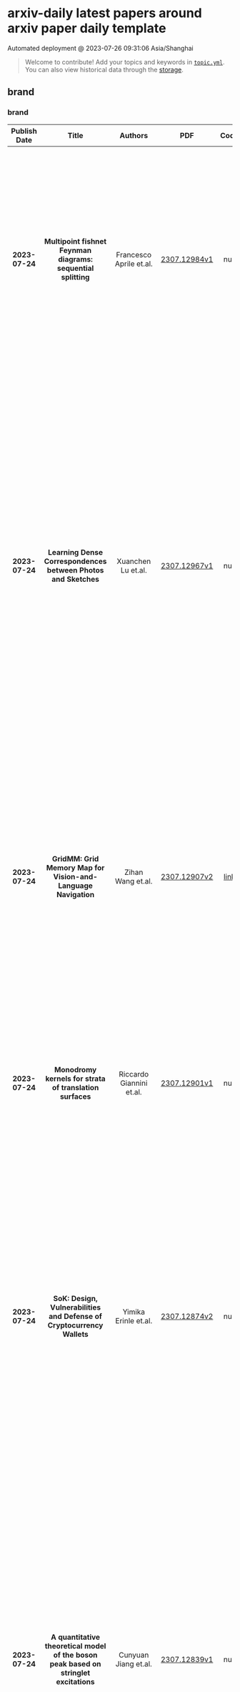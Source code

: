 # arxiv-daily latest papers around arxiv paper daily template
Automated deployment @ 2023-07-26 09:31:06 Asia/Shanghai
> Welcome to contribute! Add your topics and keywords in [`topic.yml`](https://github.com/wanghaisheng/arxiv-paper-daily-template/blob/main/database/topic.yml).
> You can also view historical data through the [storage](https://github.com/wanghaisheng/arxiv-paper-daily-template/blob/main/database/storage).

## brand

### brand
|Publish Date|Title|Authors|PDF|Code|Abstract|
| :---: | :---: | :---: | :---: | :---: | :---: |
|**2023-07-24**|**Multipoint fishnet Feynman diagrams: sequential splitting**|Francesco Aprile et.al.|[2307.12984v1](http://arxiv.org/abs/2307.12984v1)|null|We study fishnet Feynman diagrams defined by a certain triangulation of a planar n-gon, with massless scalars propagating along and across the cuts. Our solution theory uses the technique of Separation of Variables, in combination with the theory of symmetric polynomials and Mellin space. The n-point split-ladders are solved by a recursion where all building blocks are made fully explicit. In particular, we find an elegant formula for the coefficient functions of the light-cone leading logs. When the diagram grows into a fishnet, we obtain new results exploiting a Cauchy identity decomposition of the measure over separated variables. This leads to an elementary proof of the Basso-Dixon formula at 4-points, while at n-points it provides a natural OPE-like stratification of the diagram. Finally, we propose an independent approach based on ``stampede" combinatorics to study the light-cone behaviour of the diagrams as the partition function of a certain vertex model.|
|**2023-07-24**|**Learning Dense Correspondences between Photos and Sketches**|Xuanchen Lu et.al.|[2307.12967v1](http://arxiv.org/abs/2307.12967v1)|null|Humans effortlessly grasp the connection between sketches and real-world objects, even when these sketches are far from realistic. Moreover, human sketch understanding goes beyond categorization -- critically, it also entails understanding how individual elements within a sketch correspond to parts of the physical world it represents. What are the computational ingredients needed to support this ability? Towards answering this question, we make two contributions: first, we introduce a new sketch-photo correspondence benchmark, $\textit{PSC6k}$, containing 150K annotations of 6250 sketch-photo pairs across 125 object categories, augmenting the existing Sketchy dataset with fine-grained correspondence metadata. Second, we propose a self-supervised method for learning dense correspondences between sketch-photo pairs, building upon recent advances in correspondence learning for pairs of photos. Our model uses a spatial transformer network to estimate the warp flow between latent representations of a sketch and photo extracted by a contrastive learning-based ConvNet backbone. We found that this approach outperformed several strong baselines and produced predictions that were quantitatively consistent with other warp-based methods. However, our benchmark also revealed systematic differences between predictions of the suite of models we tested and those of humans. Taken together, our work suggests a promising path towards developing artificial systems that achieve more human-like understanding of visual images at different levels of abstraction. Project page: https://photo-sketch-correspondence.github.io|
|**2023-07-24**|**GridMM: Grid Memory Map for Vision-and-Language Navigation**|Zihan Wang et.al.|[2307.12907v2](http://arxiv.org/abs/2307.12907v2)|[link](https://github.com/mrzihan/gridmm)|Vision-and-language navigation (VLN) enables the agent to navigate to a remote location following the natural language instruction in 3D environments. To represent the previously visited environment, most approaches for VLN implement memory using recurrent states, topological maps, or top-down semantic maps. In contrast to these approaches, we build the top-down egocentric and dynamically growing Grid Memory Map (i.e., GridMM) to structure the visited environment. From a global perspective, historical observations are projected into a unified grid map in a top-down view, which can better represent the spatial relations of the environment. From a local perspective, we further propose an instruction relevance aggregation method to capture fine-grained visual clues in each grid region. Extensive experiments are conducted on both the REVERIE, R2R, SOON datasets in the discrete environments, and the R2R-CE dataset in the continuous environments, showing the superiority of our proposed method.|
|**2023-07-24**|**Monodromy kernels for strata of translation surfaces**|Riccardo Giannini et.al.|[2307.12901v1](http://arxiv.org/abs/2307.12901v1)|null|The non-hyperelliptic connected components of the strata of translation surfaces are conjectured to be orbifold classifying spaces for some groups commensurable to some mapping class groups. The topological monodromy map of the non-hyperelliptic components projects naturally to the mapping class group of the underlying punctured surface and is an obvious candidate to test commensurability. In the present article, we prove that for the components $\mathcal{H}(3,1)$ and $\mathcal{H}^{nh}(4)$ in genus 3 the monodromy map fails to demonstrate the conjectured commensurability. In particular, building on work of Wajnryb, we prove that the kernels of the monodromy maps for $\mathcal{H}(3,1)$ and $\mathcal{H}^{nh}(4)$ are large, as they contain a non-abelian free group of rank $2$|
|**2023-07-24**|**SoK: Design, Vulnerabilities and Defense of Cryptocurrency Wallets**|Yimika Erinle et.al.|[2307.12874v2](http://arxiv.org/abs/2307.12874v2)|null|The rapid growth of decentralized digital currencies, enabled by blockchain technology, has ushered in a new era of peer-to-peer transactions, revolutionizing the global economy. Cryptocurrency wallets, serving as crucial endpoints for these transactions, have become increasingly prevalent. However, the escalating value and usage of these wallets also expose them to significant security risks and challenges. This research aims to comprehensively explore the security aspects of cryptocurrency wallets. It provides a taxonomy of wallet types, analyzes their design and implementation, identifies common vulnerabilities and attacks, and discusses defense mechanisms and mitigation strategies. The taxonomy covers custodial, non-custodial, hot, and cold wallets, highlighting their unique characteristics and associated security considerations. The security analysis scrutinizes the theoretical and practical aspects of wallet design, while assessing the efficacy of existing security measures and protocols. Notable wallet attacks, such as Binance, Mt. Gox are examined to understand their causes and consequences. Furthermore, the paper surveys defense mechanisms, transaction monitoring, evaluating their effectiveness in mitigating threats.|
|**2023-07-24**|**A quantitative theoretical model of the boson peak based on stringlet excitations**|Cunyuan Jiang et.al.|[2307.12839v1](http://arxiv.org/abs/2307.12839v1)|null|The boson peak (BP), a low-energy excess in the vibrational density of states over the phonon Debye contribution, is usually identified as one of the distinguishing features between ordered crystals and amorphous solid materials. Despite decades of efforts, its microscopic origin still remains a mystery and a consensus on its theoretical derivation has not yet been achieved. Recently, it has been proposed, and corroborated with simulations, that the BP might stem from intrinsic localized modes which involve string-like excitations ("stringlets") having a one-dimensional (1D) nature. In this work, we build on a theoretical framework originally proposed by Lund that describes the localized modes as 1D vibrating strings, but we specify the stringlet size distribution to be exponential, as observed in independent simulation studies. We show that a generalization of this framework provides an analytically prediction for the BP frequency $\omega_{BP}$ in the temperature regime well below the glass transition temperature in both 2D and 3D amorphous systems. The final result involves no free parameters and is in quantitative agreement with prior simulation observations. Additionally, this stringlet theory of the BP naturally reproduces the softening of the BP frequency upon heating and offers an analytical explanation for the experimentally observed scaling with the shear modulus in the glass state and changes in this scaling in cooled liquids. Finally, the theoretical analysis highlights the existence of a strong damping for the stringlet modes at finite temperature which leads to a large low-frequency contribution to the 3D vibrational density of states, as observed in both experiments and simulations.|
|**2023-07-24**|**Exposing the Troublemakers in Described Object Detection**|Chi Xie et.al.|[2307.12813v1](http://arxiv.org/abs/2307.12813v1)|[link](https://github.com/shikras/d-cube)|Detecting objects based on language descriptions is a popular task that includes Open-Vocabulary object Detection (OVD) and Referring Expression Comprehension (REC). In this paper, we advance them to a more practical setting called Described Object Detection (DOD) by expanding category names to flexible language expressions for OVD and overcoming the limitation of REC to only grounding the pre-existing object. We establish the research foundation for DOD tasks by constructing a Description Detection Dataset ($D^3$), featuring flexible language expressions and annotating all described objects without omission. By evaluating previous SOTA methods on $D^3$, we find some troublemakers that fail current REC, OVD, and bi-functional methods. REC methods struggle with confidence scores, rejecting negative instances, and multi-target scenarios, while OVD methods face constraints with long and complex descriptions. Recent bi-functional methods also do not work well on DOD due to their separated training procedures and inference strategies for REC and OVD tasks. Building upon the aforementioned findings, we propose a baseline that largely improves REC methods by reconstructing the training data and introducing a binary classification sub-task, outperforming existing methods. Data and code is available at https://github.com/shikras/d-cube.|
|**2023-07-24**|**Imperfect CSI: A Key Factor of Uncertainty to Over-the-Air Federated Learning**|Jiacheng Yao et.al.|[2307.12793v1](http://arxiv.org/abs/2307.12793v1)|null|Over-the-air computation (AirComp) has recently been identified as a prominent technique to enhance communication efficiency of wireless federated learning (FL). This letter investigates the impact of channel state information (CSI) uncertainty at the transmitter on an AirComp enabled FL (AirFL) system with the truncated channel inversion strategy. To characterize the performance of the AirFL system, the weight divergence with respect to the ideal aggregation is analytically derived to evaluate learning performance loss. We explicitly reveal that the weight divergence deteriorates as $\mathcal{O}(1/\rho^2)$ as the level of channel estimation accuracy $\rho$ vanishes, and also has a decay rate of $\mathcal{O}(1/K^2)$ with the increasing number of participating devices, $K$. Building upon our analytical results, we formulate the channel truncation threshold optimization problem to adapt to different $\rho$, which can be solved optimally. Numerical results verify the analytical results and show that a lower truncation threshold is preferred with more accurate CSI.|
|**2023-07-24**|**Ni-O-Ag catalyst enables 103-m2 artificial photosynthesis with >16% solar-to-chemical energy conversion efficiency**|Yaguang Li et.al.|[2307.12783v1](http://arxiv.org/abs/2307.12783v1)|null|Herein, NiO nanosheets supported with Ag single atoms are synthesized for photothermal CO2 hydrogenation to achieve 1065 mmol g-1 h-1 of CO production rate under 1 sun irradiation, revealing the unparalleled weak sunlight driven reverse water-gas shift reaction (RWGS) activity. This performance is attributed to the coupling effect of Ag-O-Ni sites to enhance the hydrogenation of CO2 and weaken the CO adsorption, resulting in 1434 mmol g-1 h-1 of CO yield at 300 degree, surpassing any low-temperature RWGS performances ever reported. Building on this, we integrated the 2D Ni1Ag0.02O1 supported photothermal RWGS with commercial photovoltaic electrolytic water splitting, leading to the realization of 103 m2 scale artificial photosynthesis system with a daily CO yield of 18.70 m3, a photochemical energy conversion efficiency of >16%, over 90% H2 ultilazation efficiency, outperforming other types of artificial photosynthesis. The results of this research chart a promising course for designing practical, natural sunlight-driven artificial photosynthesis systems and highly efficient platinum-free CO2 hydrogenation catalysts. This work is a significant step towards harnessing solar energy more efficiently and sustainably, opening exciting possibilities for future research and development in this area.|
|**2023-07-24**|**First look at data from the 13-antenna setup of GRANDProto300 in northwest China**|Peng-Xiong Ma et.al.|[2307.12769v1](http://arxiv.org/abs/2307.12769v1)|null|The Giant Radio Array for Neutrino Detection (GRAND) is an envisioned observatory of ultra-high-energy neutrinos, cosmic rays, and gamma rays, with energies above 100 PeV. GRAND targets the radio signals emitted by extensive air showers induced by the interaction of ultra-high-energy particles in the atmosphere, using an array of 200,000 radio antennas split into sub-arrays deployed worldwide. GRANDProto13 (GP13) is a 13-antenna demonstrator array deployed in February 2023 in the Gansu province of China, as a precursor for GRANDProto300, which will validate the detection principle of the GRAND experiment. Its goal is to measure the radio background present at the site, validate the design of the detection units and develop an autonomous radio trigger for air showers. We will describe GP13 and its operation, and show preliminary results on noise monitoring.|
|**2023-07-24**|**Code-Switched Urdu ASR for Noisy Telephonic Environment using Data Centric Approach with Hybrid HMM and CNN-TDNN**|Muhammad Danyal Khan et.al.|[2307.12759v1](http://arxiv.org/abs/2307.12759v1)|null|Call Centers have huge amount of audio data which can be used for achieving valuable business insights and transcription of phone calls is manually tedious task. An effective Automated Speech Recognition system can accurately transcribe these calls for easy search through call history for specific context and content allowing automatic call monitoring, improving QoS through keyword search and sentiment analysis. ASR for Call Center requires more robustness as telephonic environment are generally noisy. Moreover, there are many low-resourced languages that are on verge of extinction which can be preserved with help of Automatic Speech Recognition Technology. Urdu is the $10^{th}$ most widely spoken language in the world, with 231,295,440 worldwide still remains a resource constrained language in ASR. Regional call-center conversations operate in local language, with a mix of English numbers and technical terms generally causing a "code-switching" problem. Hence, this paper describes an implementation framework of a resource efficient Automatic Speech Recognition/ Speech to Text System in a noisy call-center environment using Chain Hybrid HMM and CNN-TDNN for Code-Switched Urdu Language. Using Hybrid HMM-DNN approach allowed us to utilize the advantages of Neural Network with less labelled data. Adding CNN with TDNN has shown to work better in noisy environment due to CNN's additional frequency dimension which captures extra information from noisy speech, thus improving accuracy. We collected data from various open sources and labelled some of the unlabelled data after analysing its general context and content from Urdu language as well as from commonly used words from other languages, primarily English and were able to achieve WER of 5.2% with noisy as well as clean environment in isolated words or numbers as well as in continuous spontaneous speech.|
|**2023-07-24**|**The ro-vibrational $ν_2$ mode spectrum of methane investigated by ultrabroadband coherent Raman spectroscopy**|Francesco Mazza et.al.|[2307.12740v1](http://arxiv.org/abs/2307.12740v1)|null|We present the first experimental application of coherent Raman spectroscopy (CRS) on the ro-vibrational $\nu_2$ mode spectrum of methane (CH$_4$). Ultrabroadband femtosecond/picosecond (fs/ps) CRS is performed in the molecular fingerprint region from 1100 to 2000 cm$^{-1}$, employing fs laser-induced filamentation as the supercontinuum generation mechanism to provide the ultrabroadband excitation pulses. We introduce a time-domain model of the CH$_4$ $\nu_2$ CRS spectrum, including all five ro-vibrational branches allowed by the selection rules $\Delta v = 1$, $\Delta J = 0$, $\pm1$, $\pm2$; the model includes collisional linewidths, computed according to a modified exponential gap scaling law and validated experimentally. The use of ultrabroadband CRS for in situ monitoring of the CH$_4$ chemistry is demonstrated in a laboratory CH$_4$/air diffusion flame: CRS measurements in the fingerprint region, performed across the laminar flame front, allow the simultaneous detection of molecular oxygen (O$_2$), carbon dioxide (CO$_2$), and molecular hydrogen (H$_2$), along with CH$_4$. Fundamental physicochemical processes, such as H$_2$ production via CH$_4$ pyrolysis, are observed through the Raman spectra of these chemical species. In addition, we demonstrate ro-vibrational CH$_4\nu_2$ CRS thermometry, and we validate it against CO$_2$ CRS measurements. The present technique offers an interesting diagnostics approach to in situ measurement of CH$_4$-rich environments, e.g., in plasma reactors for CH$_4$ pyrolysis and H$_2$ production.|
|**2023-07-24**|**Safety monitoring under stealthy sensor injection attacks using reachable sets**|Cédric Escudero et.al.|[2307.12715v1](http://arxiv.org/abs/2307.12715v1)|null|Stealthy sensor injection attacks are serious threats for industrial plants as they can compromise the plant's integrity without being detected by traditional fault detectors. In this manuscript, we study the possibility of revealing the presence of such attacks by monitoring only the control input. This approach consists in computing an ellipsoidal bound of the input reachable set. When the control input does not belong to this set, this means that a stealthy sensor injection attack is driving the plant to critical states. The problem of finding this ellipsoidal bound is posed as a convex optimization problem (convex cost with Linear Matrix Inequalities constraints). Our monitoring approach is tested in simulation.|
|**2023-07-24**|**Rates in almost sure invariance principle for nonuniformly hyperbolic maps**|C Cuny et.al.|[2307.12714v1](http://arxiv.org/abs/2307.12714v1)|null|We prove the Almost Sure Invariance Principle (ASIP) with close to optimal error rates for nonuniformly hyperbolic maps. We do not assume exponential contraction along stable leaves, therefore our result covers in particular slowly mixing invertible dynamical systems as Bunimovich flowers, billiards with flat points as in Chernov and Zhang (2005) and Wojtkowski' (1990) system of two falling balls. For these examples, the ASIP is a new result, not covered by prior works for various reasons, notably because in absence of exponential contraction along stable leaves, it is challenging to employ the so-called Sinai's trick (Sinai 1972, Bowen 1975) of reducing a nonuniformly hyperbolic system to a nonuniformly expanding one. Our strategy follows our previous papers on the ASIP for nonuniformly expanding maps, where we build a semiconjugacy to a specific renewal Markov shift and adapt the argument of Berkes, Liu and Wu (2014). The main difference is that now the Markov shift is two-sided, the observables depend on the full trajectory, both the future and the past.|
|**2023-07-24**|**Leveraging Large Language Models (LLMs) for Process Mining (Technical Report)**|Alessandro Berti et.al.|[2307.12701v1](http://arxiv.org/abs/2307.12701v1)|null|This technical report describes the intersection of process mining and large language models (LLMs), specifically focusing on the abstraction of traditional and object-centric process mining artifacts into textual format. We introduce and explore various prompting strategies: direct answering, where the large language model directly addresses user queries; multi-prompt answering, which allows the model to incrementally build on the knowledge obtained through a series of prompts; and the generation of database queries, facilitating the validation of hypotheses against the original event log.   Our assessment considers two large language models, GPT-4 and Google's Bard, under various contextual scenarios across all prompting strategies. Results indicate that these models exhibit a robust understanding of key process mining abstractions, with notable proficiency in interpreting both declarative and procedural process models.   In addition, we find that both models demonstrate strong performance in the object-centric setting, which could significantly propel the advancement of the object-centric process mining discipline.   Additionally, these models display a noteworthy capacity to evaluate various concepts of fairness in process mining. This opens the door to more rapid and efficient assessments of the fairness of process mining event logs, which has significant implications for the field.   The integration of these large language models into process mining applications may open new avenues for exploration, innovation, and insight generation in the field.|
|**2023-07-24**|**Safe asynchronous mixed-choice for timed interactions**|Jonah Pears et.al.|[2307.12688v1](http://arxiv.org/abs/2307.12688v1)|null|Mixed-choice has long been barred from models of asynchronous communication since it compromises key properties of communicating finite-state machines. Session types inherit this restriction, which precludes them from fully modelling timeouts -- a key programming feature to handle failures. To address this deficiency, we present (binary) TimeOut Asynchronous Session Types ({TOAST}) as an extension to (binary) asynchronous timed session types to permit mixed-choice. {TOAST} deploy timing constraints to regulate the use of mixed-choice so as to preserve communication safety. We provide a new behavioural semantics for {TOAST} which guarantees progress in the presence of mixed-choice. Building upon {TOAST}, we provide a calculus featuring process timers which is capable of modelling timeouts using a $\mathtt{receive\text{-}after}$ pattern, much like Erlang, and informally illustrate the correspondence with TOAST specifications.|
|**2023-07-24**|**Exact Global Control of Small Divisors in Rational Normal Form**|Jianjun Liu et.al.|[2307.12652v1](http://arxiv.org/abs/2307.12652v1)|null|Rational normal form is a powerful tool to deal with Hamiltonian partial differential equations without external parameters. In this paper, we build rational normal form with exact global control of small divisors. As an application to nonlinear Schr\"{o}dinger equations in Gevrey spaces, we prove sub-exponentially long time stability results for generic small initial data.|
|**2023-07-24**|**Execution at RISC: Stealth JOP Attacks on RISC-V Applications**|Loïc Buckwell et.al.|[2307.12648v1](http://arxiv.org/abs/2307.12648v1)|null|RISC-V is a recently developed open instruction set architecture gaining a lot of attention. To achieve a lasting security on these systems and design efficient countermeasures, a better understanding of vulnerabilities to novel and potential future attacks is mandatory. This paper demonstrates that RISC-V is sensible to Jump-Oriented Programming, a class of complex code-reuse attacks. We provide an analysis of new dispatcher gadgets we discovered, and show how they can be used together in order to build a stealth attack, bypassing existing protections. A proof-of-concept attack is implemented on an embedded web server compiled for RISC-V, in which we introduced a vulnerability, allowing an attacker to remotely read an arbitrary file from the host machine.|
|**2023-07-24**|**Remote Bio-Sensing: Open Source Benchmark Framework for Fair Evaluation of rPPG**|Dae Yeol Kim et.al.|[2307.12644v1](http://arxiv.org/abs/2307.12644v1)|[link](https://github.com/remotebiosensing/rppg)|Remote Photoplethysmography (rPPG) is a technology that utilizes the light absorption properties of hemoglobin, captured via camera, to analyze and measure blood volume pulse (BVP). By analyzing the measured BVP, various physiological signals such as heart rate, stress levels, and blood pressure can be derived, enabling applications such as the early prediction of cardiovascular diseases. rPPG is a rapidly evolving field as it allows the measurement of vital signals using camera-equipped devices without the need for additional devices such as blood pressure monitors or pulse oximeters, and without the assistance of medical experts. Despite extensive efforts and advances in this field, serious challenges remain, including issues related to skin color, camera characteristics, ambient lighting, and other sources of noise, which degrade performance accuracy. We argue that fair and evaluable benchmarking is urgently required to overcome these challenges and make any meaningful progress from both academic and commercial perspectives. In most existing work, models are trained, tested, and validated only on limited datasets. Worse still, some studies lack available code or reproducibility, making it difficult to fairly evaluate and compare performance. Therefore, the purpose of this study is to provide a benchmarking framework to evaluate various rPPG techniques across a wide range of datasets for fair evaluation and comparison, including both conventional non-deep neural network (non-DNN) and deep neural network (DNN) methods. GitHub URL: https://github.com/remotebiosensing/rppg.|
|**2023-07-24**|**Spectral Observations and Modeling of a Solar White-light Flare Observed by CHASE**|De-Chao Song et.al.|[2307.12641v1](http://arxiv.org/abs/2307.12641v1)|null|The heating mechanisms of solar white-light flares remain unclear. We present an X1.0 white-light flare on 2022 October 2 (SOL2022-10-02T20:25) observed by the Chinese \ha\ Solar Explorer (CHASE) that provides two-dimensional spectra in the visible light for the full solar disk with a seeing-free condition. The flare shows a prominent enhancement of $\sim$40\% in the photospheric \fe\ line at 6569.2 \AA, and the nearby continuum also exhibits a maximum enhancement of $\sim$40\%. For the continuum near the \fe\ line at 6173 \AA\ from the Helioseismic and Magnetic Imager (HMI) on board the Solar Dynamics Observatory (SDO), it is enhanced up to $\sim$20\%. At the white-light kernels, the \fe\ line at 6569.2 \AA\ has a symmetric Gaussian profile that is still in absorption and the H$\alpha$ line at 6562.8 \AA\ displays a very broad emission profile with a central reversal plus a red or blue asymmetry. The white-light kernels are co-spatial with the microwave footpoint sources observed by the Expanded Owens Valley Solar Array (EOVSA) and the time profile of the white-light emission matches that of the hard X-ray emission above 30 keV from the Gamma-ray Burst Monitor (GBM) on Fermi. These facts indicate that the white-light emission is qualitatively related to a nonthermal electron beam. We also perform a radiative hydrodynamic simulation with the electron beam parameters constrained by the hard X-ray observations from Fermi/GBM. The result reveals that the white-light enhancement cannot be well explained by a pure electron-beam heating together with its induced radiative backwarming but may need additional heating sources such as \alfven\ waves.|
|**2023-07-24**|**GRB 221009A: revealing a hidden afterglow during the prompt emission phase with Fermi-GBM observations**|Hai-Ming Zhang et.al.|[2307.12623v1](http://arxiv.org/abs/2307.12623v1)|null|Recently, LHAASO reported the detection of brightest-of-all-time GRB 221009A, revealing the early onset of a TeV afterglow. However, there is no evidence of afterglow emission at such early time at other wavelengths. Here we report the discovery of a hidden afterglow component during the prompt emission phase with Fermi Gamma-Ray Burst Monitor (GBM) observations. We analyze the spectral evolution of the X-ray/$\gamma$-ray emission of GRB 221009A measured by GBM during the dips of two prompt emission pulses (i.e., intervals $T_{0}+[300-328]\rm~s$ and $T_{0}+[338-378]\rm~s$, where $T_0$ is the GBM trigger time). We find that the spectra at the dips transit from the Band function to a power-law function, indicating a transition from the prompt emission to the afterglow. After $\sim T_{0}+ 660 \rm~s$, the spectrum is well described by a power-law function and the afterglow becomes dominant. Remarkably, the underlying afterglow emission at the dips smoothly connect with the afterglow after $\sim T_{0}+ 660 \rm~s$. The entire afterglow emission measured by GBM can be fitted by a power-law function $F\sim t^{-0.95\pm0.05}$, where $t$ is the time since the first main pulse at $T^*=T_0+226~{\rm s}$, consistent with the TeV afterglow decay measured by LHAASO. The start time of this power-law decay indicates that the afterglow peak of GRB 221009A should be earlier than $T_{0}+300 \rm ~s$. We also test the possible presence of a jet break in the early afterglow light curve, finding that both the jet break model and single power-law decay model are consistent with the GBM data. The two models can not be distinguished with the GBM data alone because the inferred jet break time is quite close to the end of GBM observations.|
|**2023-07-24**|**Phase Match for Out-of-Distribution Generalization**|Chengming Hu et.al.|[2307.12622v1](http://arxiv.org/abs/2307.12622v1)|null|The Fourier transform, serving as an explicit decomposition method for visual signals, has been employed to explain the out-of-distribution generalization behaviors of Convolutional Neural Networks (CNNs). Previous research and empirical studies have indicated that the amplitude spectrum plays a decisive role in CNN recognition, but it is susceptible to disturbance caused by distribution shifts. On the other hand, the phase spectrum preserves highly-structured spatial information, which is crucial for visual representation learning. In this paper, we aim to clarify the relationships between Domain Generalization (DG) and the frequency components by introducing a Fourier-based structural causal model. Specifically, we interpret the phase spectrum as semi-causal factors and the amplitude spectrum as non-causal factors. Building upon these observations, we propose Phase Match (PhaMa) to address DG problems. Our method introduces perturbations on the amplitude spectrum and establishes spatial relationships to match the phase components. Through experiments on multiple benchmarks, we demonstrate that our proposed method achieves state-of-the-art performance in domain generalization and out-of-distribution robustness tasks.|
|**2023-07-24**|**CTVIS: Consistent Training for Online Video Instance Segmentation**|Kaining Ying et.al.|[2307.12616v1](http://arxiv.org/abs/2307.12616v1)|[link](https://github.com/kainingying/ctvis)|The discrimination of instance embeddings plays a vital role in associating instances across time for online video instance segmentation (VIS). Instance embedding learning is directly supervised by the contrastive loss computed upon the contrastive items (CIs), which are sets of anchor/positive/negative embeddings. Recent online VIS methods leverage CIs sourced from one reference frame only, which we argue is insufficient for learning highly discriminative embeddings. Intuitively, a possible strategy to enhance CIs is replicating the inference phase during training. To this end, we propose a simple yet effective training strategy, called Consistent Training for Online VIS (CTVIS), which devotes to aligning the training and inference pipelines in terms of building CIs. Specifically, CTVIS constructs CIs by referring inference the momentum-averaged embedding and the memory bank storage mechanisms, and adding noise to the relevant embeddings. Such an extension allows a reliable comparison between embeddings of current instances and the stable representations of historical instances, thereby conferring an advantage in modeling VIS challenges such as occlusion, re-identification, and deformation. Empirically, CTVIS outstrips the SOTA VIS models by up to +5.0 points on three VIS benchmarks, including YTVIS19 (55.1% AP), YTVIS21 (50.1% AP) and OVIS (35.5% AP). Furthermore, we find that pseudo-videos transformed from images can train robust models surpassing fully-supervised ones.|
|**2023-07-24**|**BonnBot-I: A Precise Weed Management and Crop Monitoring Platform**|Alireza Ahmadi et.al.|[2307.12588v1](http://arxiv.org/abs/2307.12588v1)|null|Cultivation and weeding are two of the primary tasks performed by farmers today. A recent challenge for weeding is the desire to reduce herbicide and pesticide treatments while maintaining crop quality and quantity. In this paper we introduce BonnBot-I a precise weed management platform which can also performs field monitoring. Driven by crop monitoring approaches which can accurately locate and classify plants (weed and crop) we further improve their performance by fusing the platform available GNSS and wheel odometry. This improves tracking accuracy of our crop monitoring approach from a normalized average error of 8.3% to 3.5%, evaluated on a new publicly available corn dataset. We also present a novel arrangement of weeding tools mounted on linear actuators evaluated in simulated environments. We replicate weed distributions from a real field, using the results from our monitoring approach, and show the validity of our work-space division techniques which require significantly less movement (a 50% reduction) to achieve similar results. Overall, BonnBot-I is a significant step forward in precise weed management with a novel method of selectively spraying and controlling weeds in an arable field|
|**2023-07-24**|**Understanding the Governance Challenges of Public Libraries Subscribing to Digital Content Distributors**|Yunhee Shim et.al.|[2307.12569v1](http://arxiv.org/abs/2307.12569v1)|null|As popular demand for digital information increases, public libraries are increasingly turning to commercial digital content distribution services to save curation time and costs. These services let libraries subscribe to pre-configured digital content packages that become instantly available wholesale to their patrons. However, these packages often contain content that does not align with the library's curation policy. We conducted interviews with 15 public librarians in the US to examine their experiences with subscribing to digital distribution services. We found that the subscribing libraries face many digital governance challenges, including the sub-par quality of received content, a lack of control in the curation process, and a limited understanding of how distribution services operate. We draw from prior HCI and social media moderation literature to contextualize and examine these challenges. Building upon our findings, we suggest how digital distributors, libraries, and lawmakers could improve digital distribution services in library settings. We offer recommendations for co-constructing a robust digital content curation policy and discuss how librarian's cooperation and well-deployed content moderation mechanisms could help enforce that policy. Our work informs the utility of future content moderation research that bridges the fields of CSCW and library science.|
|**2023-07-24**|**Monitoring Cascading Changes of Resources in the Kubernetes Control Plane**|Tomoyuki Ehira et.al.|[2307.12567v1](http://arxiv.org/abs/2307.12567v1)|null|Kubernetes is a container management system that has many automated functionalities. Those functionalities are managed by configuring objects and resources in the control plane. Since most objects change their state depending on other objects' states, a change propagates to other objects in a chain. As cluster availability is influenced by the time required for these cascading changes, it is essential to make the propagations measurable and shed light on the behavior of the Kubernetes control plane. However, it is not easy because each object constantly monitors other objects' status and acts autonomously in response to their changes to play its role. In this paper, we propose a measurement system that outputs objects' change logs published from the API server in the control plane and assists in analyzing the time of cascading changes between objects by utilizing the relationships among resources. With a practical change scenario, our system is confirmed that it can measure change propagation times within a cascading change. Also, measurements on the system itself showed it has a small CPU and memory footprint.|
|**2023-07-24**|**Towards Video Anomaly Retrieval from Video Anomaly Detection: New Benchmarks and Model**|Peng Wu et.al.|[2307.12545v1](http://arxiv.org/abs/2307.12545v1)|null|Video anomaly detection (VAD) has been paid increasing attention due to its potential applications, its current dominant tasks focus on online detecting anomalies% at the frame level, which can be roughly interpreted as the binary or multiple event classification. However, such a setup that builds relationships between complicated anomalous events and single labels, e.g., ``vandalism'', is superficial, since single labels are deficient to characterize anomalous events. In reality, users tend to search a specific video rather than a series of approximate videos. Therefore, retrieving anomalous events using detailed descriptions is practical and positive but few researches focus on this. In this context, we propose a novel task called Video Anomaly Retrieval (VAR), which aims to pragmatically retrieve relevant anomalous videos by cross-modalities, e.g., language descriptions and synchronous audios. Unlike the current video retrieval where videos are assumed to be temporally well-trimmed with short duration, VAR is devised to retrieve long untrimmed videos which may be partially relevant to the given query. To achieve this, we present two large-scale VAR benchmarks, UCFCrime-AR and XDViolence-AR, constructed on top of prevalent anomaly datasets. Meanwhile, we design a model called Anomaly-Led Alignment Network (ALAN) for VAR. In ALAN, we propose an anomaly-led sampling to focus on key segments in long untrimmed videos. Then, we introduce an efficient pretext task to enhance semantic associations between video-text fine-grained representations. Besides, we leverage two complementary alignments to further match cross-modal contents. Experimental results on two benchmarks reveal the challenges of VAR task and also demonstrate the advantages of our tailored method.|
|**2023-07-24**|**Entanglement-Assisted Quantum Networks: Mechanics, Enabling Technologies, Challenges, and Research Directions**|Zhonghui Li et.al.|[2307.12490v1](http://arxiv.org/abs/2307.12490v1)|null|Over the past few decades, significant progress has been made in quantum information technology, from theoretical studies to experimental demonstrations. Revolutionary quantum applications are now in the limelight, showcasing the advantages of quantum information technology and becoming a research hotspot in academia and industry. To enable quantum applications to have a more profound impact and wider application, the interconnection of multiple quantum nodes through quantum channels becomes essential. Building an entanglement-assisted quantum network, capable of realizing quantum information transmission between these quantum nodes, is the primary goal. However, entanglement-assisted quantum networks are governed by the unique laws of quantum mechanics, such as the superposition principle, the no-cloning theorem, and quantum entanglement, setting them apart from classical networks. Consequently, fundamental efforts are required to establish entanglement-assisted quantum networks. While some insightful surveys have paved the way for entanglement-assisted quantum networks, most of these studies focus on enabling technologies and quantum applications, neglecting critical network issues. In response, this paper presents a comprehensive survey of entanglement-assisted quantum networks. Alongside reviewing fundamental mechanics and enabling technologies, the paper provides a detailed overview of the network structure, working principles, and development stages, highlighting the differences from classical networks. Additionally, the challenges of building wide-area entanglement-assisted quantum networks are addressed. Furthermore, the paper emphasizes open research directions, including architecture design, entanglement-based network issues, and standardization, to facilitate the implementation of future entanglement-assisted quantum networks.|
|**2023-07-24**|**Understanding Large Language Model Based Fuzz Driver Generation**|Cen Zhang et.al.|[2307.12469v1](http://arxiv.org/abs/2307.12469v1)|null|Fuzz drivers are a necessary component of API fuzzing. However, automatically generating correct and robust fuzz drivers is a difficult task. Compared to existing approaches, LLM-based (Large Language Model) generation is a promising direction due to its ability to operate with low requirements on consumer programs, leverage multiple dimensions of API usage information, and generate human-friendly output code. Nonetheless, the challenges and effectiveness of LLM-based fuzz driver generation remain unclear.   To address this, we conducted a study on the effects, challenges, and techniques of LLM-based fuzz driver generation. Our study involved building a quiz with 86 fuzz driver generation questions from 30 popular C projects, constructing precise effectiveness validation criteria for each question, and developing a framework for semi-automated evaluation. We designed five query strategies, evaluated 36,506 generated fuzz drivers. Furthermore, the drivers were compared with manually written ones to obtain practical insights. Our evaluation revealed that:   while the overall performance was promising (passing 91% of questions), there were still practical challenges in filtering out the ineffective fuzz drivers for large scale application; basic strategies achieved a decent correctness rate (53%), but struggled with complex API-specific usage questions. In such cases, example code snippets and iterative queries proved helpful; while LLM-generated drivers showed competent fuzzing outcomes compared to manually written ones, there was still significant room for improvement, such as incorporating semantic oracles for logical bugs detection.|
|**2023-07-23**|**Drift Models on Complex Projective Space for Electron-Nuclear Double Resonance**|Henrik Wiechers et.al.|[2307.12414v1](http://arxiv.org/abs/2307.12414v1)|null|ENDOR spectroscopy is an important tool to determine the complicated three-dimensional structure of biomolecules and in particular enables measurements of intramolecular distances. Usually, spectra are determined by averaging the data matrix, which does not take into account the significant thermal drifts that occur in the measurement process. In contrast, we present an asymptotic analysis for the homoscedastic drift model, a pioneering parametric model that achieves striking model fits in practice and allows both hypothesis testing and confidence intervals for spectra. The ENDOR spectrum and an orthogonal component are modeled as an element of complex projective space, and formulated in the framework of generalized Fr\'echet means. To this end, two general formulations of strong consistency for set-valued Fr\'echet means are extended and subsequently applied to the homoscedastic drift model to prove strong consistency. Building on this, central limit theorems for the ENDOR spectrum are shown. Furthermore, we extend applicability by taking into account a phase noise contribution leading to the heteroscedastic drift model. Both drift models offer improved signal-to-noise ratio over pre-existing models.|
